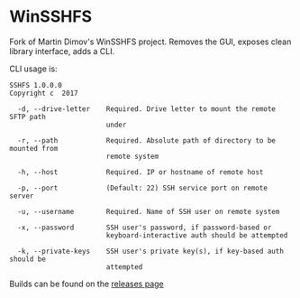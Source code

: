 WinSSHFS
========================

Fork of Martin Dimov's WinSSHFS project. Removes the GUI, exposes clean library interface, adds a CLI.

CLI usage is:

```
SSHFS 1.0.0.0
Copyright c  2017

  -d, --drive-letter    Required. Drive letter to mount the remote SFTP path
                        under

  -r, --path            Required. Absolute path of directory to be mounted from
                        remote system

  -h, --host            Required. IP or hostname of remote host

  -p, --port            (Default: 22) SSH service port on remote server

  -u, --username        Required. Name of SSH user on remote system

  -x, --password        SSH user's password, if password-based or
                        keyboard-interactive auth should be attempted

  -k, --private-keys    SSH user's private key(s), if key-based auth should be
                        attempted
```

Builds can be found on the [releases page](https://github.com/masaeedu/win-sshfs/releases/latest)

